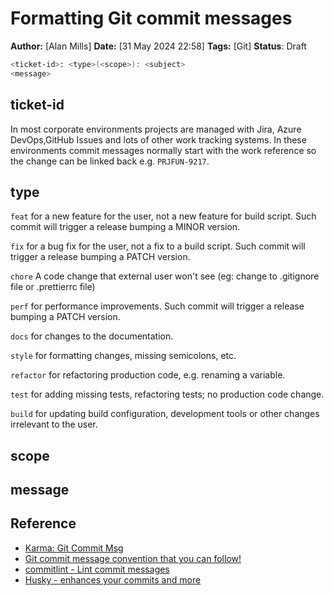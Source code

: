 # Formatting Git commit messages

**Author:** [Alan Mills]
**Date:** [31 May 2024 22:58]
**Tags:** [Git]
**Status**: Draft

```bash
<ticket-id>: <type>(<scope>): <subject>
<message>
```

## ticket-id

In most corporate environments projects are managed with Jira, Azure DevOps,GitHub Issues and lots of other work tracking systems.  In these environments commit messages normally start with the work reference so the change can be linked back e.g. `PRJFUN-9217`.

## type

`feat` for a new feature for the user, not a new feature for build script. Such commit will trigger a release bumping a MINOR version.

`fix` for a bug fix for the user, not a fix to a build script. Such commit will trigger a release bumping a PATCH version.

`chore` A code change that external user won't see (eg: change to .gitignore file or .prettierrc file)

`perf` for performance improvements. Such commit will trigger a release bumping a PATCH version.

`docs` for changes to the documentation.

`style` for formatting changes, missing semicolons, etc.

`refactor` for refactoring production code, e.g. renaming a variable.

`test` for adding missing tests, refactoring tests; no production code change.

`build` for updating build configuration, development tools or other changes irrelevant to the user.

## scope

## message

## Reference

* [Karma: Git Commit Msg][karma]
* [Git commit message convention that you can follow!][ishan]
* [commitlint - Lint commit messages][commitlint]
* [Husky - enhances your commits and more][husky]

[ishan]: https://dev.to/ishanmakadia/git-commit-message-convention-that-you-can-follow-1709
[karma]:http://karma-runner.github.io/6.4/dev/git-commit-msg.html
[commitlint]: https://commitlint.js.org
[husky]: https://typicode.github.io/husky/
